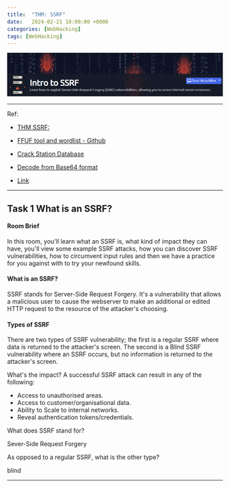 ```yaml
---
title:  "THM: SSRF"
date:   2024-02-21 18:00:00 +0000
categories: [WebHacking]
tags: [WebHacking]
---
```


![image](/assets/img/SSRF.png)

---
Ref: 

- [THM SSRF:](https://tryhackme.com/room/ssrfqi)

- [FFUF tool and wordlist - Github](https://github.com/ffuf/ffuf)

- [Crack Station Database](https://crackstation.net/)

- [Decode from Base64 format](https://www.base64decode.org/)

- [Link](https://www.youtube.com/watch?v=Qt6L6q17TZ4)

---

Task 1  What is an SSRF?
---
#### Room Brief

In this room, you'll learn what an SSRF is, what kind of impact they can have, you'll view some example SSRF attacks, how you can discover SSRF vulnerabilities, how to circumvent input rules and then we have a practice for you against with to try your newfound skills.


#### What is an SSRF?

SSRF stands for Server-Side Request Forgery. It's a vulnerability that allows a malicious user to cause the webserver to make an additional or edited HTTP request to the resource of the attacker's choosing.



#### Types of SSRF

There are two types of SSRF vulnerability; the first is a regular SSRF where data is returned to the attacker's screen. The second is a Blind SSRF vulnerability where an SSRF occurs, but no information is returned to the attacker's screen.

What's the impact?
A successful SSRF attack can result in any of the following: 

- Access to unauthorised areas.
- Access to customer/organisational data.
- Ability to Scale to internal networks.
- Reveal authentication tokens/credentials.


What does SSRF stand for?

Sever-Side Request Forgery

As opposed to a regular SSRF, what is the other type?

blind


---